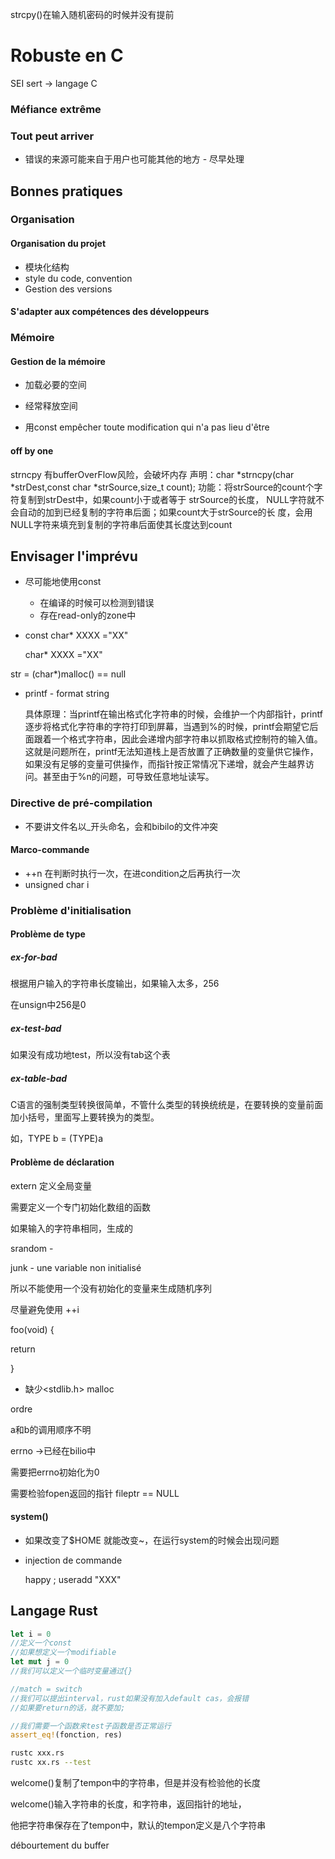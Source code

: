 strcpy()在输入随机密码的时候并没有提前

# Robuste en C

SEI sert -> langage C

### Méfiance extrême



### Tout peut arriver

* 错误的来源可能来自于用户也可能其他的地方 - 尽早处理

## Bonnes pratiques

### Organisation

####  Organisation du projet

* 模块化结构
* style du code, convention
* Gestion des versions

#### S'adapter aux compétences des développeurs

### Mémoire

#### Gestion de la mémoire

* 加载必要的空间
* 经常释放空间

* 用const empêcher toute modification qui n'a pas lieu d'être

#### off by one

strncpy 有bufferOverFlow风险，会破坏内存
 声明：char *strncpy(char *strDest,const char *strSource,size_t count);
 功能：将strSource的count个字符复制到strDest中，如果count小于或者等于 strSource的长度，
NULL字符就不会自动的加到已经复制的字符串后面；如果count大于strSource的长 度，会用NULL字符来填充到复制的字符串后面使其长度达到count

## Envisager l'imprévu

* 尽可能地使用const

  * 在编译的时候可以检测到错误
  * 存在read-only的zone中

* const char* XXXX ="XX"

  char* XXXX ="XX"



str = (char*)malloc() == null





* printf - format string

  具体原理：当printf在输出格式化字符串的时候，会维护一个内部指针，printf逐步将格式化字符串的字符打印到屏幕，当遇到%的时候，printf会期望它后面跟着一个格式字符串，因此会递增内部字符串以抓取格式控制符的输入值。这就是问题所在，printf无法知道栈上是否放置了正确数量的变量供它操作，如果没有足够的变量可供操作，而指针按正常情况下递增，就会产生越界访问。甚至由于%n的问题，可导致任意地址读写。

### Directive de pré-compilation

* 不要讲文件名以_开头命名，会和bibilo的文件冲突

#### Marco-commande

* ++n 在判断时执行一次，在进condition之后再执行一次
* unsigned char i

### Problème d'initialisation

#### Problème de type



##### ex-for-bad

根据用户输入的字符串长度输出，如果输入太多，256

在unsign中256是0

##### ex-test-bad

如果没有成功地test，所以没有tab这个表

##### ex-table-bad

C语言的强制类型转换很简单，不管什么类型的转换统统是，在要转换的变量前面加小括号，里面写上要转换为的类型。

如，TYPE b = (TYPE)a



#### Problème de déclaration

extern 定义全局变量

需要定义一个专门初始化数组的函数

如果输入的字符串相同，生成的

srandom - 

junk - une variable non initialisé

所以不能使用一个没有初始化的变量来生成随机序列



尽量避免使用 ++i

foo(void) {

return

}







* 缺少<stdlib.h> malloc

ordre

a和b的调用顺序不明



errno ->已经在bilio中

需要把errno初始化为0

需要检验fopen返回的指针 fileptr == NULL

#### system()

* 如果改变了$HOME 就能改变~，在运行system的时候会出现问题

* injection de commande

  happy ; useradd "XXX"

  

## Langage Rust

```rust
let i = 0 
//定义一个const
//如果想定义一个modifiable
let mut j = 0
//我们可以定义一个临时变量通过{}

//match = switch
//我们可以提出interval，rust如果没有加入default cas，会报错
//如果要return的话，就不要加;

//我们需要一个函数来test子函数是否正常运行
assert_eq!(fonction, res)
```

```bash
rustc xxx.rs
rustc xx.rs --test
```

welcome()复制了tempon中的字符串，但是并没有检验他的长度

welcome()输入字符串的长度，和字符串，返回指针的地址，

他把字符串保存在了tempon中，默认的tempon定义是八个字符串

débourtement du buffer